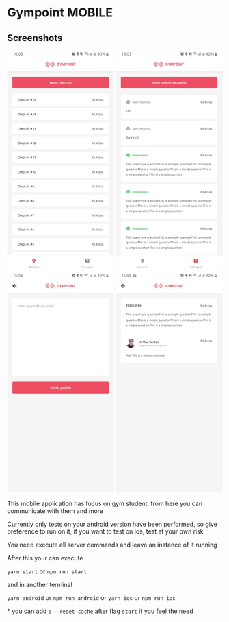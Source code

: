 # Gympoint MOBILE

## Screenshots

<img
  src=".github/checkins.jpeg" alt="checkin" width="250" /> <img
  src=".github/help_orders.jpeg" alt="checkin" width="250" /> <img
  src=".github/create_help_order.jpeg" alt="checkin" width="250" /> <img
  src=".github/answer.jpeg" alt="checkin" width="250" />

This mobile application has focus on gym student, from here you can communicate with them and more

Currently only tests on your android version have been performed, so give preference to run on it, if you want to test on ios, test at your own risk

You need execute all server commands and leave an instance of it running

After this your can execute

`yarn start` or `npm run start`

and in another terminal

`yarn android` or `npm run android` or `yarn ios` or `npm run ios`

\* you can add a `--reset-cache` after flag `start` if you feel the need
